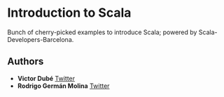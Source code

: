 # Introduction to Scala
Bunch of cherry-picked examples to introduce Scala; powered by Scala-Developers-Barcelona.

## Authors
* **Victor Dubé** [Twitter](https://twitter.com/duferdev)
* **Rodrigo Germán Molina** [Twitter](https://twitter.com/rgermanm)